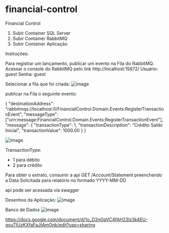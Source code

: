 # financial-control
Financial Control

1) Subir Container SQL Server
2) Subir Container RabbitMQ
3) Subir Container Aplicação

Instruções:

Para registrar um lançamento, publicar um evento na Fila do RabbitMQ.
Acessar o console do RabbitMQ pelo link http://localhost:15672/
Usuário: guest
Senha: guest

Selecionar a fila que foi criada:
![image](https://github.com/souzafelipee/financial-control/assets/42378416/2c9194d6-59f7-471e-9f29-8a1b4ef65a88)

publicar na Fila o seguinte evento:

{
    "destinationAddress": "rabbitmqs://localhost:0/FinancialControl.Domain.Events:RegisterTransactionEvent",
    "messageType": ["urn:message:FinancialControl.Domain.Events:RegisterTransactionEvent"],
    "message": {
        "transactionType": 1,
        "transactionDescription": "Crédito Saldo Inicial",
        "transactionValue": 1000.00
    }
}

![image](https://github.com/souzafelipee/financial-control/assets/42378416/3aed64bd-36db-4a7d-aac6-4ca53875c084)

TransactionType: 
 - 1 para débito
 - 2 para crédito

Para obter o extrato, consumir a api GET /Account/Statement preenchendo a Data Solicitada para relatório no formado YYYY-MM-DD

api pode ser acessada via swagger

Desenhos da Aplicação:
![image](https://github.com/souzafelipee/financial-control/assets/42378416/cb8051f4-4243-42fa-8b34-ddf14f32c4c9)

Banco de Dados
![image](https://github.com/souzafelipee/financial-control/assets/42378416/0e30a0f7-85b4-4771-a52d-f17a5685dbd6)

https://docs.google.com/document/d/1o_D2nGpVC4fAH23Iz3k4EU-gouTIUzKXfaFaJtAmOnk/edit?usp=sharing
